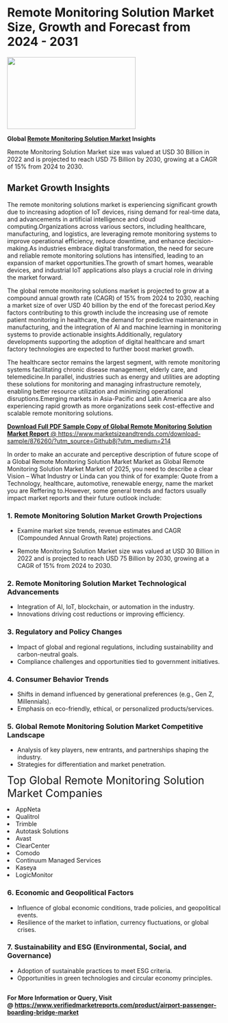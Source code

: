 <H1>Remote Monitoring Solution Market Size, Growth and Forecast from 2024 - 2031</H1><img class="aligncenter size-medium wp-image-584254" src="https://thirdeyenews.in/wp-content/uploads/2024/09/Global-Market-Research-300x168.jpeg" alt="" width="300" height="168" /><p><strong>Global&nbsp;<a href="https://www.marketsizeandtrends.com/download-sample/876260/?utm_source=Github8j?utm_medium=214">Remote Monitoring Solution Market</a> Insights</strong></p><p>Remote Monitoring Solution Market size was valued at USD 30 Billion in 2022 and is projected to reach USD 75 Billion by 2030, growing at a CAGR of 15% from 2024 to 2030.</p><p><h2>Market Growth Insights</h2> <p>The remote monitoring solutions market is experiencing significant growth due to increasing adoption of IoT devices, rising demand for real-time data, and advancements in artificial intelligence and cloud computing.Organizations across various sectors, including healthcare, manufacturing, and logistics, are leveraging remote monitoring systems to improve operational efficiency, reduce downtime, and enhance decision-making.As industries embrace digital transformation, the need for secure and reliable remote monitoring solutions has intensified, leading to an expansion of market opportunities.The growth of smart homes, wearable devices, and industrial IoT applications also plays a crucial role in driving the market forward.</p> <p><a href="#"></a></p> <p>The global remote monitoring solutions market is projected to grow at a compound annual growth rate (CAGR) of 15% from 2024 to 2030, reaching a market size of over USD 40 billion by the end of the forecast period.Key factors contributing to this growth include the increasing use of remote patient monitoring in healthcare, the demand for predictive maintenance in manufacturing, and the integration of AI and machine learning in monitoring systems to provide actionable insights.Additionally, regulatory developments supporting the adoption of digital healthcare and smart factory technologies are expected to further boost market growth.</p> <p>The healthcare sector remains the largest segment, with remote monitoring systems facilitating chronic disease management, elderly care, and telemedicine.In parallel, industries such as energy and utilities are adopting these solutions for monitoring and managing infrastructure remotely, enabling better resource utilization and minimizing operational disruptions.Emerging markets in Asia-Pacific and Latin America are also experiencing rapid growth as more organizations seek cost-effective and scalable remote monitoring solutions.</p> <p><a href="#"></p><p><span class=""><strong>Download Full PDF Sample Copy of Global Remote Monitoring Solution Market Report</strong> @ <a href="https://www.marketsizeandtrends.com/download-sample/876260/?utm_source=Github8j?utm_medium=214" target="_blank">https://www.marketsizeandtrends.com/download-sample/876260/?utm_source=Github8j?utm_medium=214</a></span></p><p>In order to make an accurate and perceptive description of future scope of a Global&nbsp;Remote Monitoring Solution Market Market as Global&nbsp;Remote Monitoring Solution Market Market of 2025, you need to describe a clear Vision &ndash; What Industry or Linda can you think of for example: Quote from a Technology, healthcare, automotive, renewable energy, name the market you are Reffering to.However, some general trends and factors usually impact market reports and their future outlook include:</p><h3>1.&nbsp;<strong>Remote Monitoring Solution Market Growth Projections</strong></h3><ul><li>Examine market size trends, revenue estimates and CAGR (Compounded Annual Growth Rate) projections.</li><li><p>Remote Monitoring Solution Market size was valued at USD 30 Billion in 2022 and is projected to reach USD 75 Billion by 2030, growing at a CAGR of 15% from 2024 to 2030.</p></li></ul><h3>2.&nbsp;<strong>Remote Monitoring Solution Market Technological Advancements</strong></h3><ul><li>Integration of AI, IoT, blockchain, or automation in the industry.</li><li>Innovations driving cost reductions or improving efficiency.</li></ul><h3>3.&nbsp;<strong>Regulatory and Policy Changes</strong></h3><ul><li>Impact of global and regional regulations, including sustainability and carbon-neutral goals.</li><li>Compliance challenges and opportunities tied to government initiatives.</li></ul><h3>4.&nbsp;<strong>Consumer Behavior Trends</strong></h3><ul><li>Shifts in demand influenced by generational preferences (e.g., Gen Z, Millennials).</li><li>Emphasis on eco-friendly, ethical, or personalized products/services.</li></ul><h3>5.&nbsp;<strong>Global Remote Monitoring Solution Market Competitive Landscape</strong></h3><ul><li>Analysis of key players, new entrants, and partnerships shaping the industry.</li><li>Strategies for differentiation and market penetration.</li></ul><p data-pm-slice="1 1 []"><span style="color: inherit; font-family: inherit; font-size: 25px;">Top Global Remote Monitoring Solution Market Companies</span></p><div class="" data-test-id=""><p><li>AppNeta</li><li> Qualitrol</li><li> Trimble</li><li> Autotask Solutions</li><li> Avast</li><li> ClearCenter</li><li> Comodo</li><li> Continuum Managed Services</li><li> Kaseya</li><li> LogicMonitor</li></p></div><h3>6.&nbsp;<strong>Economic and Geopolitical Factors</strong></h3><ul><li>Influence of global economic conditions, trade policies, and geopolitical events.</li><li>Resilience of the market to inflation, currency fluctuations, or global crises.</li></ul><h3>7.&nbsp;<strong>Sustainability and ESG (Environmental, Social, and Governance)</strong></h3><ul><li>Adoption of sustainable practices to meet ESG criteria.</li><li>Opportunities in green technologies and circular economy principles.</li></ul><h2><strong style="font-size: 14px;">For More Information or Query, Visit @&nbsp;</strong><a style="background-color: #ffffff; font-size: 14px;" href="https://www.marketsizeandtrends.com/report/remote-monitoring-solution-market/" target="_blank">https://www.verifiedmarketreports.com/product/airport-passenger-boarding-bridge-market</a></h2>